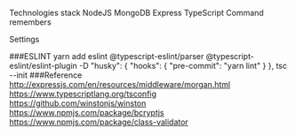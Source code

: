 Technologies stack
NodeJS
MongoDB
Express
TypeScript
Command remembers
 
Settings

###ESLINT
yarn add eslint @typescript-eslint/parser @typescript-eslint/eslint-plugin -D "husky": { "hooks": { "pre-commit": "yarn lint" } },
tsc --init
###Reference
http://expressjs.com/en/resources/middleware/morgan.html
https://www.typescriptlang.org/tsconfig
https://github.com/winstonjs/winston
https://www.npmjs.com/package/bcryptjs
https://www.npmjs.com/package/class-validator